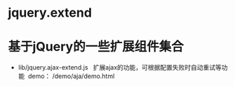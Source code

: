 # jquery.extend
# 基于jQuery的一些扩展组件集合
* lib/jquery.ajax-extend.js   扩展ajax的功能，可根据配置失败时自动重试等功能
  demo： /demo/aja/demo.html
